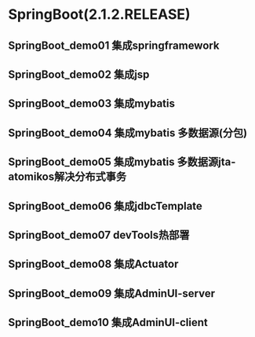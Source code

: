 # SpringBoot(2.1.2.RELEASE)

## SpringBoot_demo01 集成springframework
## SpringBoot_demo02 集成jsp
## SpringBoot_demo03 集成mybatis
## SpringBoot_demo04 集成mybatis 多数据源(分包)
## SpringBoot_demo05 集成mybatis 多数据源jta-atomikos解决分布式事务
## SpringBoot_demo06 集成jdbcTemplate
## SpringBoot_demo07 devTools热部署
## SpringBoot_demo08 集成Actuator
## SpringBoot_demo09 集成AdminUI-server
## SpringBoot_demo10 集成AdminUI-client